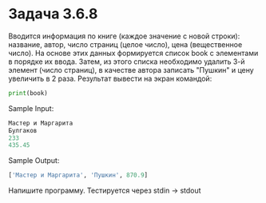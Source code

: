 # Задача 3.6.8

Вводится информация по книге (каждое значение с новой строки): название, автор, число страниц (целое число), цена (вещественное число). На основе этих данных формируется список book с элементами в порядке их ввода. Затем, из этого списка необходимо удалить 3-й элемент (число страниц), в качестве автора записать "Пушкин" и цену увеличить в 2 раза. Результат вывести на экран командой:

```python
print(book)
```

Sample Input:

```python
Мастер и Маргарита
Булгаков
233
435.45
```

Sample Output:

```python
['Мастер и Маргарита', 'Пушкин', 870.9]
```

Напишите программу. Тестируется через stdin → stdout
